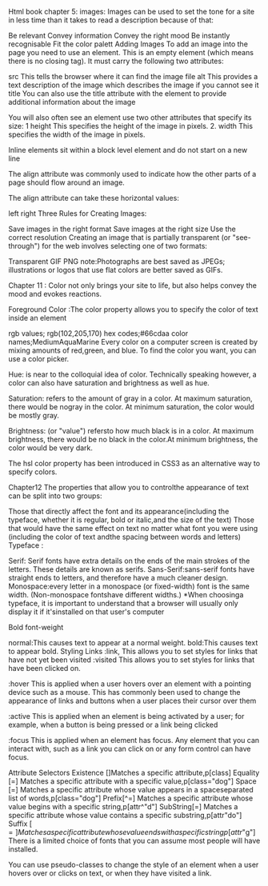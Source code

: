 Html book
chapter 5:
images:
Images can be used to set the tone for a site in less time than it takes to read a description because of that:

Be relevant
Convey information
Convey the right mood
Be instantly recognisable
Fit the color palett
Adding Images To add an image into the page you need to use an  element. This is an empty element (which means there is no closing tag). It must carry the following two attributes:

src This tells the browser where it can find the image file
alt This provides a text description of the image which describes the image if you cannot see it
title You can also use the title attribute with the  element to provide additional information about the image

You will also often see an  element use two other attributes that specify its size: 1 height This specifies the height of the image in pixels. 2. width This specifies the width of the image in pixels.

Inline elements sit within a block level element and do not start on a new line

The align attribute was commonly used to indicate how the other parts of a page should flow around an image.

The align attribute can take these horizontal values:

left
right
Three Rules for Creating Images:

Save images in the right format
Save images at the right size
Use the correct resolution
Creating an image that is partially transparent (or "see-through") for the web involves selecting one of two formats:

Transparent GIF
PNG
note:Photographs are best saved as JPEGs; illustrations or logos that use flat colors are better saved as GIFs.

Chapter 11 :
Color not only brings your site to life, but also helps convey the mood and evokes reactions.

Foreground Color :The color property allows you to specify the color of text inside an element

rgb values; rgb(102,205,170)
hex codes;#66cdaa
color names;MediumAquaMarine
Every color on a computer screen is created by mixing amounts of red,green, and blue. To find the color you want, you can use a color picker.

Hue: is near to the colloquial idea of color. Technically speaking however, a color can also have saturation and brightness as well as hue.

Saturation: refers to the amount of gray in a color. At maximum saturation, there would be nogray in the color. At minimum saturation, the color would be mostly gray.

Brightness: (or "value") refersto how much black is in a color. At maximum brightness, there would be no black in the color.At minimum brightness, the color would be very dark.

The hsl color property has been introduced in CSS3 as an alternative way to specify colors.

Chapter12
The properties that allow you to controlthe appearance of text can be split into two groups:

Those that directly affect the font and its appearance(including the typeface, whether it is regular, bold or italic,and the size of the text)
Those that would have the same effect on text no matter what font you were using (including the color of text andthe spacing between words and letters)
Typeface :

Serif: Serif fonts have extra details on the ends of the main strokes of the letters. These details are known as serifs.
Sans-Serif:sans-serif fonts have straight ends to letters, and therefore have a much cleaner design.
Monospace:every letter in a monospace (or fixed-width) font is the same width. (Non-monospace fontshave different widths.)
*When choosinga typeface, it is important to understand that a browser will usually only display it if it'sinstalled on that user's computer

Bold font-weight

normal:This causes text to appear at a normal weight.
bold:This causes text to appear bold.
Styling Links :link, This allows you to set styles for links that have not yet been visited :visited This allows you to set styles for links that have been clicked on.

:hover This is applied when a user hovers over an element with a pointing device such as a mouse. This has commonly been used to change the appearance of links and buttons when a user places their cursor over them

:active This is applied when an element is being activated by a user; for example, when a button is being pressed or a link being clicked

:focus This is applied when an element has focus. Any element that you can interact with, such as a link you can click on or any form control can have focus.

Attribute Selectors
Existence []Matches a specific attribute,p[class]
Equality [=] Matches a specific attribute with a specific value,p[class="dog"]
Space [=] Matches a specific attribute whose value appears in a spaceseparated list of words,p[class="dog"]
Prefix[^=] Matches a specific attribute whose value begins with a specific string,p[attr^"d"]
SubString[=] Matches a specific attribute whose value contains a specific substring,p[attr"do"]
Suffix [$=] Matches a specific attribute whose value ends with a specific string p[attr$"g"]
There is a limited choice of fonts that you can assume most people will have installed.

You can use pseudo-classes to change the style of an element when a user hovers over or clicks on text, or when they have visited a link.